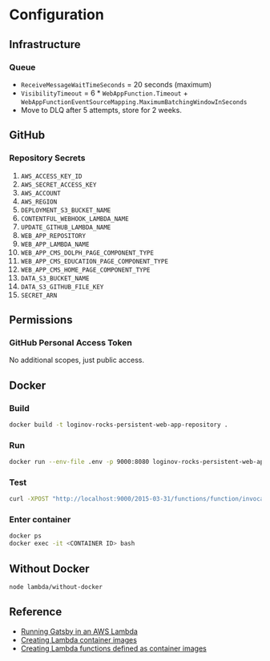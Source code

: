 # Configuration

## Infrastructure

### Queue

* `ReceiveMessageWaitTimeSeconds` = 20 seconds (maximum)
* `VisibilityTimeout` = 6 * `WebAppFunction.Timeout` + `WebAppFunctionEventSourceMapping.MaximumBatchingWindowInSeconds`
* Move to DLQ after 5 attempts, store for 2 weeks.

## GitHub

### Repository Secrets

1. `AWS_ACCESS_KEY_ID`
2. `AWS_SECRET_ACCESS_KEY`
3. `AWS_ACCOUNT`
4. `AWS_REGION`
5. `DEPLOYMENT_S3_BUCKET_NAME`
6. `CONTENTFUL_WEBHOOK_LAMBDA_NAME`
7. `UPDATE_GITHUB_LAMBDA_NAME`
8. `WEB_APP_REPOSITORY`
9. `WEB_APP_LAMBDA_NAME`
10. `WEB_APP_CMS_DOLPH_PAGE_COMPONENT_TYPE`
11. `WEB_APP_CMS_EDUCATION_PAGE_COMPONENT_TYPE`
12. `WEB_APP_CMS_HOME_PAGE_COMPONENT_TYPE`
13. `DATA_S3_BUCKET_NAME`
14. `DATA_S3_GITHUB_FILE_KEY`
15. `SECRET_ARN`

## Permissions

### GitHub Personal Access Token

No additional scopes, just public access.

## Docker

### Build

```sh
docker build -t loginov-rocks-persistent-web-app-repository .
```

### Run

```sh
docker run --env-file .env -p 9000:8080 loginov-rocks-persistent-web-app-repository
```

### Test

```sh
curl -XPOST "http://localhost:9000/2015-03-31/functions/function/invocations" -d '{}'
```

### Enter container

```sh
docker ps
docker exec -it <CONTAINER ID> bash
```

## Without Docker

```sh
node lambda/without-docker
```

## Reference

* [Running Gatsby in an AWS Lambda](https://www.jameshill.dev/articles/running-gatsby-within-aws-lambda/)
* [Creating Lambda container images](https://docs.aws.amazon.com/lambda/latest/dg/images-create.html)
* [Creating Lambda functions defined as container images](https://docs.aws.amazon.com/lambda/latest/dg/configuration-images.html)
